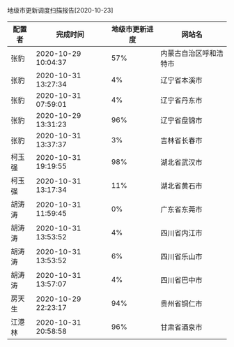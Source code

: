 地级市更新调度扫描报告[2020-10-23]

|	配置者	|	完成时间	|	地级市更新进度	|	网站名	|
|----|----|----|----|
|	张豹	|	2020-10-29 10:04:37	|	 57%	|	内蒙古自治区呼和浩特市	|
|	张豹	|	2020-10-31 13:27:34	|	  4%	|	辽宁省本溪市	|
|	张豹	|	2020-10-31 07:59:01	|	  4%	|	辽宁省丹东市	|
|	张豹	|	2020-10-29 13:31:23	|	 96%	|	辽宁省盘锦市	|
|	张豹	|	2020-10-31 13:37:37	|	  3%	|	吉林省长春市	|
|	柯玉强	|	2020-10-31 19:19:55	|	 98%	|	湖北省武汉市	|
|	柯玉强	|	2020-10-31 13:17:34	|	 11%	|	湖北省黄石市	|
|	胡涛涛	|	2020-10-31 11:59:45	|	  0%	|	广东省东莞市	|
|	胡涛涛	|	2020-10-31 13:53:52	|	  4%	|	四川省内江市	|
|	胡涛涛	|	2020-10-31 13:53:52	|	  6%	|	四川省乐山市	|
|	胡涛涛	|	2020-10-31 13:57:07	|	  4%	|	四川省巴中市	|
|	房天生	|	2020-10-29 22:23:17	|	 94%	|	贵州省铜仁市	|
|	江港林	|	2020-10-31 20:58:58	|	 96%	|	甘肃省酒泉市	|

